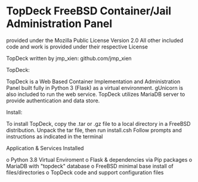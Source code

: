 # TopDeck FreeBSD Container/Jail Administration Panel

provided under the Mozilla Public License Version 2.0
All other included code and work is provided under their respective License

TopDeck written by jmp_xien:
github.com/jmp_xien


TopDeck:

TopDeck is a Web Based Container Implementation and Administration 
Panel built fully in Python 3 (Flask) as a virtual environment. gUnicorn is 
also included to run the web service. TopDeck utilizes MariaDB server to 
provide authentication and data store.


Install:

To install TopDeck, copy the .tar or .gz file to a local directory in a 
FreeBSD distribution.
Unpack the tar file, then run install.csh
Follow prompts and instructions as indicated in the terminal


Application & Services Installed

o Python 3.8 Virtual Enviroment
o Flask & dependencies via Pip packages 
o MariaDB with "topdeck" database
o FreeBSD minimal base install of files/directories
o TopDeck code and support configuration files
